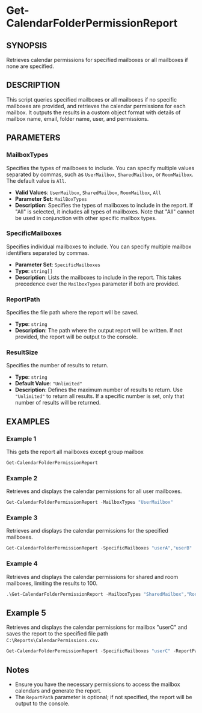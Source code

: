 # Get-CalendarFolderPermissionReport

## SYNOPSIS
Retrieves calendar permissions for specified mailboxes or all mailboxes if none are specified.

## DESCRIPTION
This script queries specified mailboxes or all mailboxes if no specific mailboxes are provided, and retrieves the calendar permissions for each mailbox. It outputs the results in a custom object format with details of mailbox name, email, folder name, user, and permissions.

## PARAMETERS

### MailboxTypes
Specifies the types of mailboxes to include. You can specify multiple values separated by commas, such as `UserMailbox`, `SharedMailbox`, or `RoomMailbox`. The default value is `All`.

- **Valid Values**: `UserMailbox`, `SharedMailbox`, `RoomMailbox`, `All`
- **Parameter Set**: `MailBoxTypes`
- **Description**: Specifies the types of mailboxes to include in the report. If "All" is selected, it includes all types of mailboxes. Note that "All" cannot be used in conjunction with other specific mailbox types.

### SpecificMailboxes
Specifies individual mailboxes to include. You can specify multiple mailbox identifiers separated by commas.

- **Parameter Set**: `SpecificMailboxes`
- **Type**: `string[]`
- **Description**: Lists the mailboxes to include in the report. This takes precedence over the `MailboxTypes` parameter if both are provided.

### ReportPath
Specifies the file path where the report will be saved.

- **Type**: `string`
- **Description**: The path where the output report will be written. If not provided, the report will be output to the console.

### ResultSize
Specifies the number of results to return.

- **Type**: `string`
- **Default Value**: `"Unlimited"`
- **Description**: Defines the maximum number of results to return. Use `"Unlimited"` to return all results. If a specific number is set, only that number of results will be returned.

## EXAMPLES

### Example 1
This gets the report all mailboxes except group mailbox
```powershell
Get-CalendarFolderPermissionReport 
```
### Example 2
Retrieves and displays the calendar permissions for all user mailboxes.

```powershell
Get-CalendarFolderPermissionReport -MailboxTypes "UserMailbox"
```

### Example 3
Retrieves and displays the calendar permissions for the specified mailboxes.

```powershell
Get-CalendarFolderPermissionReport -SpecificMailboxes "userA","userB"
```

### Example 4
Retrieves and displays the calendar permissions for shared and room mailboxes, limiting the results to 100.

```powershell
.\Get-CalendarFolderPermissionReport -MailboxTypes "SharedMailbox","RoomMailbox" -ResultSize 100
```

## Example 5
Retrieves and displays the calendar permissions for mailbox "userC" and saves the report to the specified file path `C:\Reports\CalendarPermissions.csv`.

```powershell
Get-CalendarFolderPermissionReport -SpecificMailboxes "userC" -ReportPath "C:\Reports\CalendarPermissions.csv"
```

## Notes
- Ensure you have the necessary permissions to access the mailbox calendars and generate the report.
- The `ReportPath` parameter is optional; if not specified, the report will be output to the console.
```

